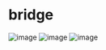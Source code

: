 # bridge
![image](https://user-images.githubusercontent.com/44360183/114896539-03484f00-9e43-11eb-8a1c-d1c097f5b498.png)
![image](https://user-images.githubusercontent.com/44360183/114896566-0a6f5d00-9e43-11eb-9333-7e845d2b452b.png)
![image](https://user-images.githubusercontent.com/44360183/114896574-0cd1b700-9e43-11eb-8ee6-5aa49ebafc2a.png)


